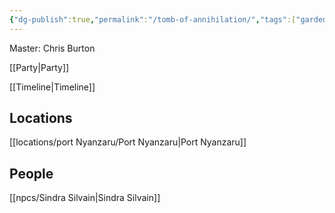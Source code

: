 ```yaml
---
{"dg-publish":true,"permalink":"/tomb-of-annihilation/","tags":["gardenEntry"]}
---
```


Master: Chris Burton

[[Party\|Party]]

[[Timeline\|Timeline]] 

## Locations
[[locations/port Nyanzaru/Port Nyanzaru\|Port Nyanzaru]]

## People
[[npcs/Sindra Silvain\|Sindra Silvain]]

